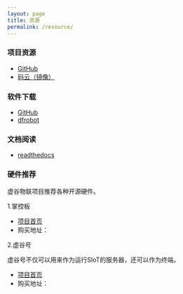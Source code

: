 ```yaml
---
layout: page
title: 资源
permalink: /resource/
---
```


### 项目资源

- [GitHub](https://github.com/vvlink/SIoT)
- [码云（镜像）](https://gitee.com/xiezuoru/SIoT)

### 软件下载

- [GitHub](https://github.com/vvlink/SIoT/tree/master/software)
- [dfrobot](http://mindplus.dfrobot.com.cn/siot)

### 文档阅读

- [readthedocs](https://siot.readthedocs.io/)

### 硬件推荐

虚谷物联项目推荐各种开源硬件。

1.掌控板
	
- [项目首页](http://www.vvplan.cn/handpy/)
- 购买地址：
	
2.虚谷号

虚谷号不仅可以用来作为运行SIoT的服务器，还可以作为终端。

- [项目首页](http://www.vvplan.cn/vvboard/)
- 购买地址：
